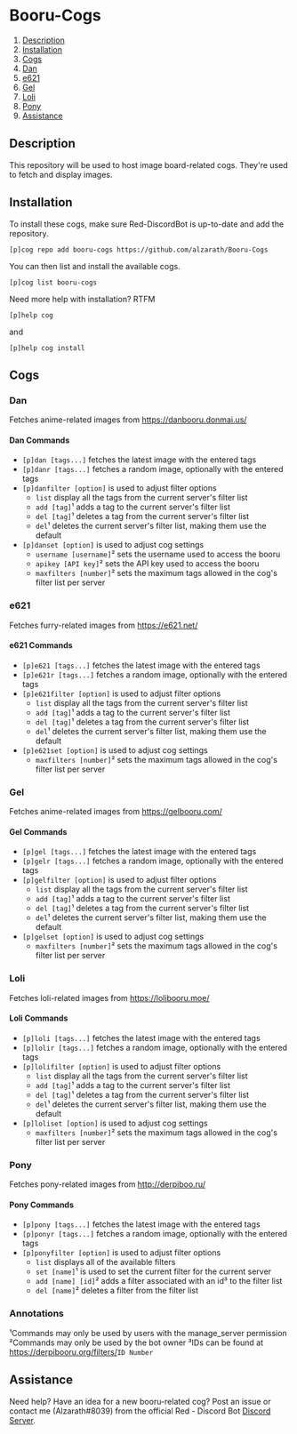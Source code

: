 # Booru-Cogs

1. [Description](#description)
2. [Installation](#installation)
3. [Cogs](#cogs)
  1. [Dan](#dan)
  2. [e621](#e621)
  3. [Gel](#gel)
  4. [Loli](#loli)
  5. [Pony](#pony)
4. [Assistance](#assistance)

## Description
This repository will be used to host image board-related cogs. They're used to
fetch and display images.

## Installation
To install these cogs, make sure Red-DiscordBot is up-to-date and add the
repository.

```
[p]cog repo add booru-cogs https://github.com/alzarath/Booru-Cogs
```

You can then list and install the available cogs.

```
[p]cog list booru-cogs
```

Need more help with installation? RTFM

```
[p]help cog
```

and

```
[p]help cog install
```

## Cogs
### Dan
Fetches anime-related images from <https://danbooru.donmai.us/>

#### Dan Commands
- `[p]dan [tags...]` fetches the latest image with the entered tags
- `[p]danr [tags...]` fetches a random image, optionally with the entered tags
- `[p]danfilter [option]` is used to adjust filter options
  - `list` display all the tags from the current server's filter list
  - `add [tag]`¹ adds a tag to the current server's filter list
  - `del [tag]`¹ deletes a tag from the current server's filter list
  - `del`¹ deletes the current server's filter list, making them use the default
- `[p]danset [option]` is used to adjust cog settings
  - `username [username]`² sets the username used to access the booru
  - `apikey [API key]`² sets the API key used to access the booru
  - `maxfilters [number]`² sets the maximum tags allowed in the cog's filter
    list per server

### e621
Fetches furry-related images from <https://e621.net/>

#### e621 Commands
- `[p]e621 [tags...]` fetches the latest image with the entered tags
- `[p]e621r [tags...]` fetches a random image, optionally with the entered tags
- `[p]e621filter [option]` is used to adjust filter options
  - `list` display all the tags from the current server's filter list
  - `add [tag]`¹ adds a tag to the current server's filter list
  - `del [tag]`¹ deletes a tag from the current server's filter list
  - `del`¹ deletes the current server's filter list, making them use the default
- `[p]e621set [option]` is used to adjust cog settings
  - `maxfilters [number]`² sets the maximum tags allowed in the cog's filter
    list per server

### Gel
Fetches anime-related images from <https://gelbooru.com/>

#### Gel Commands
- `[p]gel [tags...]` fetches the latest image with the entered tags
- `[p]gelr [tags...]` fetches a random image, optionally with the entered tags
- `[p]gelfilter [option]` is used to adjust filter options
  - `list` display all the tags from the current server's filter list
  - `add [tag]`¹ adds a tag to the current server's filter list
  - `del [tag]`¹ deletes a tag from the current server's filter list
  - `del`¹ deletes the current server's filter list, making them use the default
- `[p]gelset [option]` is used to adjust cog settings
  - `maxfilters [number]`² sets the maximum tags allowed in the cog's filter
    list per server

### Loli
Fetches loli-related images from <https://lolibooru.moe/>

#### Loli Commands
- `[p]loli [tags...]` fetches the latest image with the entered tags
- `[p]lolir [tags...]` fetches a random image, optionally with the entered tags
- `[p]lolifilter [option]` is used to adjust filter options
  - `list` display all the tags from the current server's filter list
  - `add [tag]`¹ adds a tag to the current server's filter list
  - `del [tag]`¹ deletes a tag from the current server's filter list
  - `del`¹ deletes the current server's filter list, making them use the default
- `[p]loliset [option]` is used to adjust cog settings
  - `maxfilters [number]`² sets the maximum tags allowed in the cog's filter
                           list per server

### Pony
Fetches pony-related images from <http://derpiboo.ru/>

#### Pony Commands
- `[p]pony [tags...]` fetches the latest image with the entered tags
- `[p]ponyr [tags...]` fetches a random image, optionally with the entered tags
- `[p]ponyfilter [option]` is used to adjust filter options
  - `list` displays all of the available filters
  - `set [name]`¹ is used to set the current filter for the current server
  - `add [name] [id]`² adds a filter associated with an id³ to the filter list
  - `del [name]`² deletes a filter from the filter list

### Annotations
¹Commands may only be used by users with the manage_server permission
²Commands may only be used by the bot owner
³IDs can be found at <https://derpibooru.org/filters/>`ID Number`

## Assistance
Need help? Have an idea for a new booru-related cog?
Post an issue or contact me (Alzarath#8039) from the official
Red - Discord Bot [Discord Server](https://discord.gg/0k4npTwMvTpv9wrh).
